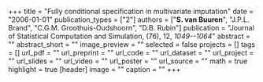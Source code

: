 +++
title = "Fully conditional specification in multivariate imputation"
date = "2006-01-01"
publication_types = ["2"]
authors = ["**S. van Buuren**", "J.P.L. Brand", "C.G.M. Groothuis-Oudshoorn", "D.B. Rubin"]
publication = "Journal of Statistical Computation and Simulation, (76), 12, _1049--1064_"
abstract = ""
abstract_short = ""
image_preview = ""
selected = false
projects = []
tags = []
url_pdf = ""
url_preprint = ""
url_code = ""
url_dataset = ""
url_project = ""
url_slides = ""
url_video = ""
url_poster = ""
url_source = ""
math = true
highlight = true
[header]
image = ""
caption = ""
+++
